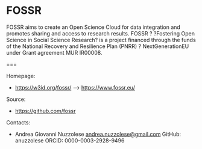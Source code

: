 # FOSSR
FOSSR aims to create an Open Science Cloud for data integration and promotes sharing and access to research results.
FOSSR ? ?Fostering Open Science in Social Science Research? is a project financed through the funds of the National Recovery and Resilience Plan (PNRR) ? NextGenerationEU under Grant agreement MUR IR00008.

===

Homepage:
* https://w3id.org/fossr/ --> https://www.fossr.eu/

Source:
* https://github.com/fossr

Contacts: 
* Andrea Giovanni Nuzzolese <andrea.nuzzolese@gmail.com>
  GitHub: anuzzolese
  ORCID: 0000-0003-2928-9496
